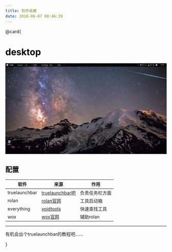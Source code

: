 ```yaml
---
title: 软件收藏
date: 2018-06-07 00:46:39
---
```




@card{

#   <font color="black"><b>desktop</b></font>

![](../img/custom/1.jpg)

##  配置


|软件|来源|作用|
|------------|-------|-----|  
|truelaunchbar|<a href="http://tieba.baidu.com/f/good?          kw=truelaunchbar">truelaunchbar吧|负责任务栏方面|
|rolan|<a href="https://getrolan.com/">rolan官网|工具启动箱|  
|everything|<a href="https://www.voidtools.com/">voidtools|快速查找工具|
|wox|<a href="http://www.wox.one/">wox官网|辅助rolan|

---
有机会出个truelaunchbar的教程吧……

}